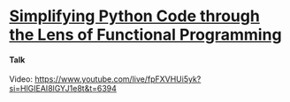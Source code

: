 # [Simplifying Python Code through the Lens of Functional Programming](https://2024.pycon.it/en/event/simplifying-python-code-through-the-lens-of-functional-programming)

#### Talk
Video: https://www.youtube.com/live/fpFXVHUi5yk?si=HlGIEAI8lGYJ1e8t&t=6394
